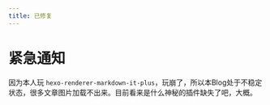 ```yaml
---
title: 已修复
---
```


# 紧急通知

因为本人玩 `hexo-renderer-markdown-it-plus`，玩崩了，所以本Blog处于不稳定状态，很多文章图片加载不出来。目前看来是什么神秘的插件缺失了吧，大概。  